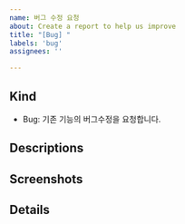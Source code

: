 ```yaml
---
name: 버그 수정 요청
about: Create a report to help us improve
title: "[Bug] "
labels: 'bug'
assignees: ''

---
```


## Kind
- Bug: 기존 기능의 버그수정을 요청합니다.

## Descriptions

## Screenshots

## Details

